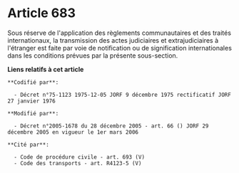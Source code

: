 # Article 683

Sous réserve de l'application des règlements communautaires et des traités internationaux, la transmission des actes
judiciaires et extrajudiciaires à l'étranger est faite par voie de notification ou de signification internationales dans les
conditions prévues par la présente sous-section.

**Liens relatifs à cet article**

	**Codifié par**:

	  - Décret n°75-1123 1975-12-05 JORF 9 décembre 1975 rectificatif JORF 27 janvier 1976

	**Modifié par**:

	  - Décret n°2005-1678 du 28 décembre 2005 - art. 66 () JORF 29 décembre 2005 en vigueur le 1er mars 2006

	**Cité par**:

	  - Code de procédure civile - art. 693 (V)
	  - Code des transports - art. R4123-5 (V)
